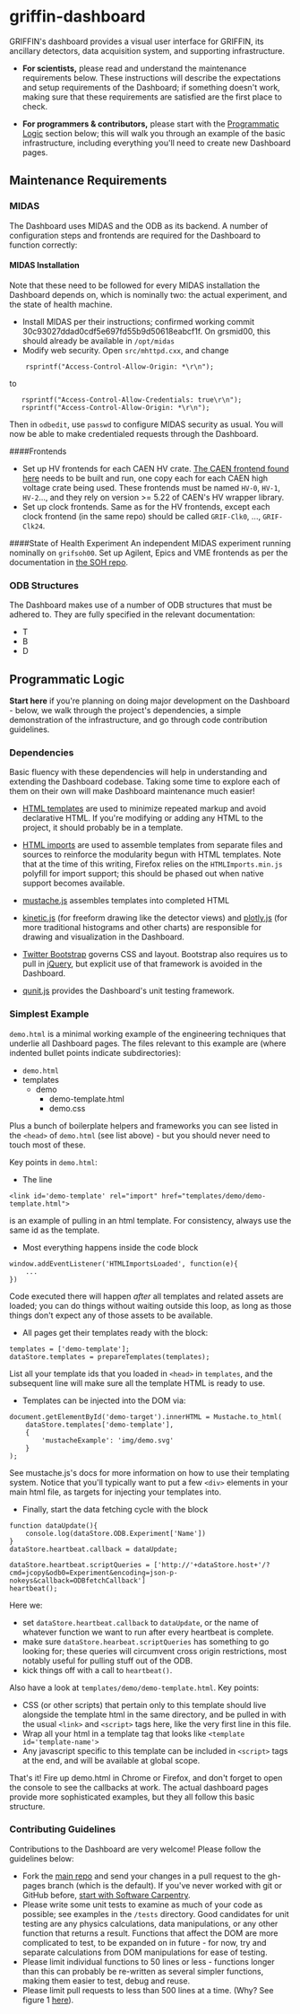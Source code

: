griffin-dashboard
=================

GRIFFIN's dashboard provides a visual user interface for GRIFFIN, its ancillary detectors, data acquisition system, and supporting infrastructure.

 - **For scientists,** please read and understand the maintenance requirements below. These instructions will describe the expectations and setup requirements of the Dashboard; if something doesn't work, making sure that these requirements are satisfied are the first place to check.

 - **For programmers & contributors,** please start with the [Programmatic Logic](https://github.com/BillMills/griffin-dashboard/tree/gh-pages#programmatic-logic) section below; this will walk you through an example of the basic infrastructure, including everything you'll need to create new Dashboard pages.

## Maintenance Requirements

### MIDAS

The Dashboard uses MIDAS and the ODB as its backend. A number of configuration steps and frontends are required for the Dashboard to function correctly:

#### MIDAS Installation

Note that these need to be followed for every MIDAS installation the Dashboard depends on, which is nominally two: the actual experiment, and the state of health machine.

 - Install MIDAS per their instructions; confirmed working commit 30c93027ddad0cdf5e697fd55b9d50618eabcf1f.  On grsmid00, this should already be available in `/opt/midas`
 - Modify web security.  Open `src/mhttpd.cxx`, and change
```
    rsprintf("Access-Control-Allow-Origin: *\r\n");
```    
to
```
   rsprintf("Access-Control-Allow-Credentials: true\r\n");
   rsprintf("Access-Control-Allow-Origin: *\r\n");
```
Then in `odbedit`, use `passwd` to configure MIDAS security as usual.  You will now be able to make credentialed requests through the Dashboard.

####Frontends
 - Set up HV frontends for each CAEN HV crate.  [The CAEN frontend found here](https://github.com/GRIFFINCollaboration/MIDASfrontends) needs to be built and run, one copy each for each CAEN high voltage crate being used.  These frontends must be named `HV-0`, `HV-1`, `HV-2`..., and they rely on version >= 5.22 of CAEN's HV wrapper library.
 - Set up clock frontends.  Same as for the HV frontends, except each clock frontend (in the same repo) should be called `GRIF-Clk0`, ..., `GRIF-Clk24`.

####State of Health Experiment
An independent MIDAS experiment running nominally on `grifsoh00`.  Set up Agilent, Epics and VME frontends as per the documentation in [the SOH repo](https://github.com/GRIFFINCollaboration/GRIFFIN-SOH).

### ODB Structures

The Dashboard makes use of a number of ODB structures that must be adhered to. They are fully specified in the relevant documentation:

 - T
 - B
 - D

## Programmatic Logic

**Start here** if you're planning on doing major development on the Dashboard - below, we walk through the project's dependencies, a simple demonstration of the infrastructure, and go through code contribution guidelines.

### Dependencies

Basic fluency with these dependencies will help in understanding and extending the Dashboard codebase. Taking some time to explore each of them on their own will make Dashboard maintenance much easier!

 - [HTML templates](http://www.html5rocks.com/en/tutorials/webcomponents/template/) are used to minimize repeated markup and avoid declarative HTML. If you're modifying or adding any HTML to the project, it should probably be in a template.

 - [HTML imports](http://webcomponents.org/articles/introduction-to-html-imports/) are used to assemble templates from separate files and sources to reinforce the modularity begun with HTML templates. Note that at the time of this writing, Firefox relies on the `HTMLImports.min.js` polyfill for import support; this should be phased out when native support becomes available.

 - [mustache.js](https://github.com/janl/mustache.js/) assembles templates into completed HTML

 - [kinetic.js](https://github.com/ericdrowell/KineticJS/) (for freeform drawing like the detector views) and [plotly.js](https://plot.ly/javascript/) (for more traditional histograms and other charts) are responsible for drawing and visualization in the Dashboard.

 - [Twitter Bootstrap](http://getbootstrap.com/) governs CSS and layout. Bootstrap also requires us to pull in [jQuery](https://jquery.com/), but explicit use of that framework is avoided in the Dashboard.

 - [qunit.js](https://qunitjs.com/) provides the Dashboard's unit testing framework.

### Simplest Example

`demo.html` is a minimal working example of the engineering techniques that underlie all Dashboard pages. The files relevant to this example are (where indented bullet points indicate subdirectories):

 - `demo.html`
 - templates
   - demo
     - demo-template.html
     - demo.css

Plus a bunch of boilerplate helpers and frameworks you can see listed in the `<head>` of `demo.html` (see list above) - but you should never need to touch most of these.

Key points in `demo.html`:

 - The line 
```
<link id='demo-template' rel="import" href="templates/demo/demo-template.html">
```
 is an example of pulling in an html template. For consistency, always use the same id as the template.
 - Most everything happens inside the code block
```
window.addEventListener('HTMLImportsLoaded', function(e){
    ...
})
```
 Code executed there will happen *after* all templates and related assets are loaded; you can do things without waiting outside this loop, as long as those things don't expect any of those assets to be available.
 - All pages get their templates ready with the block:
```
templates = ['demo-template'];
dataStore.templates = prepareTemplates(templates);
```
 List all your template ids that you loaded in `<head>` in `templates`, and the subsequent line will make sure all the template HTML is ready to use.
 - Templates can be injected into the DOM via:
```
document.getElementById('demo-target').innerHTML = Mustache.to_html(
    dataStore.templates['demo-template'], 
    {
        'mustacheExample': 'img/demo.svg'
    }
);
```
 See mustache.js's docs for more information on how to use their templating system. Notice that you'll typically want to put a few `<div>` elements in your main html file, as targets for injecting your templates into.
 - Finally, start the data fetching cycle with the block
```
function dataUpdate(){
    console.log(dataStore.ODB.Experiment['Name'])
}
dataStore.heartbeat.callback = dataUpdate;

dataStore.heartbeat.scriptQueries = ['http://'+dataStore.host+'/?cmd=jcopy&odb0=Experiment&encoding=json-p-nokeys&callback=ODBfetchCallback']
heartbeat();
```
 Here we:
   - set `dataStore.heartbeat.callback` to `dataUpdate`, or the name of whatever function we want to run after every heartbeat is complete.
   - make sure `dataStore.hearbeat.scriptQueries` has something to go looking for; these queries will circumvent cross origin restrictions, most notably useful for pulling stuff out of the ODB.
   - kick things off with a call to `heartbeat()`.

Also have a look at `templates/demo/demo-template.html`. Key points:

 - CSS (or other scripts) that pertain only to this template should live alongside the template html in the same directory, and be pulled in with the usual `<link>` and `<script>` tags here, like the very first line in this file.
 - Wrap all your html in a template tag that looks like `<template id='template-name'>`
 - Any javascript specific to this template can be included in `<script>` tags at the end, and will be available at global scope.

That's it! Fire up demo.html in Chrome or Firefox, and don't forget to open the console to see the callbacks at work. The actual dashboard pages provide more sophisticated examples, but they all follow this basic structure.

### Contributing Guidelines

Contributions to the Dashboard are very welcome! Please follow the guidelines below:

 - Fork the [main repo](https://github.com/GRIFFINCollaboration/griffin-dashboard) and send your changes in a pull request to the gh-pages branch (which is the default). If you've never worked with git or GitHub before, [start with Software Carpentry](http://swcarpentry.github.io/git-novice/).
 - Please write some unit tests to examine as much of your code as possible; see examples in the `/tests` directory. Good candidates for unit testing are any physics calculations, data manipulations, or any other function that returns a result. Functions that affect the DOM are more complicated to test, to be expanded on in future - for now, try and separate calculations from DOM manipulations for ease of testing.
 - Please limit individual functions to 50 lines or less - functions longer than this can probably be re-written as several simpler functions, making them easier to test, debug and reuse.
 - Please limit pull requests to less than 500 lines at a time. (Why? See figure 1 [here](https://smartbear.com/SmartBear/media/pdfs/11_Best_Practices_for_Peer_Code_Review.pdf)).
